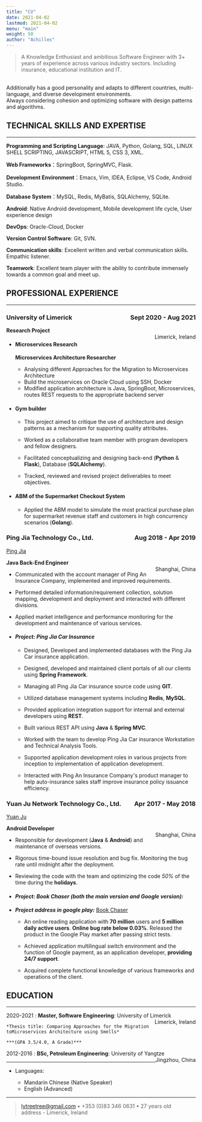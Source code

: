 ```yaml
---
title: "CV"
date: 2021-04-02
lastmod: 2021-04-02
menu: "main"
weight: 50
author: "Achilles"
---
```




>  A Knowledge Enthusiast and ambitious Software Engineer with 3+ years of experience across various industry sectors. Including insurance, educational institution and IT.
<br> 
Additionally has a good personality and adapts to different countries, multi-language, and diverse development environments.
<br> 
Always considering cohesion and optimizing software with design patterns and algorithms.  

<br>

## **TECHNICAL SKILLS AND EXPERTISE**
----------
    
**Programming and Scripting Language**: JAVA, Python, Golang, SQL, LINUX SHELL SCRIPTING, JAVASCRIPT, HTML 5, CSS 3, XML. 

**Web Frameworks**：SpringBoot, SpringMVC, Flask. 

**Development Environment**：Emacs, Vim, IDEA, Eclipse, VS Code, Android Studio. 

**Database System**：MySQL, Redis, MyBatis, SQLAlchemy, SQLite. 

**Android**:  Native Android development, Mobile development life cycle, User experience design 

**DevOps**: Oracle-Cloud, Docker

**Version Control Software**: Git, SVN. 

**Communication skills**: Excellent written and verbal communication skills. Empathic listener.  

**Teamwork**: Excellent team player with the ability to contribute immensely towards a common goal and meet up.	




## **PROFESSIONAL EXPERIENCE** 
--------------------
### **University of Limerick <span style="float:right">Sept 2020 - Aug 2021</span>** 

**Research Project**									 
<span style="float:right">Limerick, Ireland</span>

- #### Microservices Research
    **Microservices Architecture Researcher**

    * Analysing different Approaches for the Migration to Microservices Architecture
    * Build the microservices on Oracle Cloud using SSH, Docker
    * Modified application architecture is Java, SpringBoot, Microservices, routes REST requests to the appropriate backend server
- #### Gym builder 
 
    * This project aimed to critique the use of architecture and design patterns as a mechanism for supporting quality attributes. 

    * Worked as a collaborative team member with program developers and fellow designers. 

    * Facilitated conceptualizing and designing back-end (**Python** & **Flask**), Database (**SQLAlchemy**). 

    * Tracked, reviewed and revised project deliverables to meet objectives. 

- #### ABM of the Supermarket Checkout System 

    * Applied the ABM model to simulate the most practical purchase plan for supermarket revenue staff and customers in high concurrency scenarios (**Golang**). 


### **Ping Jia Technology Co., Ltd.<span style="float:right">Aug 2018 - Apr 2019</span>** 
[Ping Jia](http://www.chinaubi.com/main/)

**Java Back-End Engineer**	  		 
<span style="float:right">Shanghai, China</span>				
   

* Communicated with the account manager of Ping An Insurance Company, implemented and improved requirements. 

* Performed detailed information/requirement collection, solution mapping, development and deployment and interacted with different divisions.  

* Applied market intelligence and performance monitoring for the development and maintenance of various services. 

 - #### ***Project: Ping Jia Car Insurance*** 

    * Designed, Developed and implemented databases with the Ping Jia Car insurance application.  

    * Designed, developed and maintained client portals of all our clients using **Spring Framework**. 

    * Managing all Ping Jia Car insurance source code using **GIT**.  

    * Utilized database management systems including **Redis**, **MySQL**.  

    * Provided application integration support for internal and external developers using **REST**.  

    * Built various REST API using **Java** & **Spring MVC**.  

    * Worked with the team to develop Ping Jia Car insurance Workstation and Technical Analysis Tools.  

    * Supported application development roles in various projects from inception to implementation of application development. 

    * Interacted with Ping An Insurance Company's product manager to help auto-insurance sales staff improve insurance policy issuance efficiency. 


### **Yuan Ju Network Technology Co., Ltd.<span style="float:right">Apr 2017 - May 2018</span>** 
   [Yuan Ju](http://www.1391.com/)
<br>

**Android Developer** 								 
<span style="float:right">Shanghai, China</span> 

* Responsible for development (**Java** & **Android**) and maintenance of overseas versions. 

* Rigorous time-bound issue resolution and bug fix. Monitoring the bug rate until midnight after the deployment. 

* Reviewing the code with the team and optimizing the code *50%* of the time during the **holidays**. 

- ####  ***Project: Book Chaser (both the main version and Google version):*** 

- ***Project address in google play:*** [Book Chaser](https://play.google.com/store/apps/details?id=com.ushaqi.zhuishushenqi.play) 

    + An online reading application with **70 million** users and **5 million daily active users**.  **Online bug rate below 0.03%**. Released the product in the Google Play market after passing strict tests.  

    + Achieved application multilingual switch environment and the function of Google payment, as an application developer, **providing 24/7 support**. 

    + Acquired complete functional knowledge of various frameworks and operations of the client. 



## **EDUCATION**

---------

2020-2021 
:   **Master, Software Engineering**: University of Limerick 
<span style="float:right">Limerick, Ireland</span> 

    *Thesis title: Comparing Approaches for the Migration toMicroservices Architecture using Smells*
    
    ***(GPA 3.5/4.0, A Grade)***

2012-2016
:   **BSc, Petroleum Engineering**: University of Yangtze 
<span style="float:right">Jingzhou, China</span> 


----------------------------------------

* Languages:

     * Mandarin Chinese (Native Speaker)
     * English (Advanced)

----

> <lytreetree@gmail.com> • +353 (0)83 346 0631 • 27 years old\
> address - Limerick, Ireland
